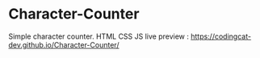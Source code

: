 # Character-Counter
Simple character counter. HTML CSS JS
live preview : https://codingcat-dev.github.io/Character-Counter/
